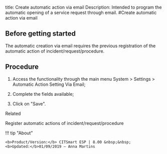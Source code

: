 title: Create automatic action via email
Description: Intended to program the automatic opening of a service request through email.
#Create automatic action via email

Before getting started
--------------------------

The automatic creation via email requires the previous registration of the
automatic action of incident/request/procedure.

Procedure
-------------

1.  Access the functionality through the main menu System \> Settings \>
    Automatic Action Setting Via Email;

2.  Complete the fields available;

3.  Click on "Save".

Related

Register automatic actions of incident/request/procedure

!!! tip "About"

    <b>Product/Version:</b> CITSmart ESP | 8.00 &nbsp;&nbsp;
    <b>Updated:</b>01/09/2019 – Anna Martins
